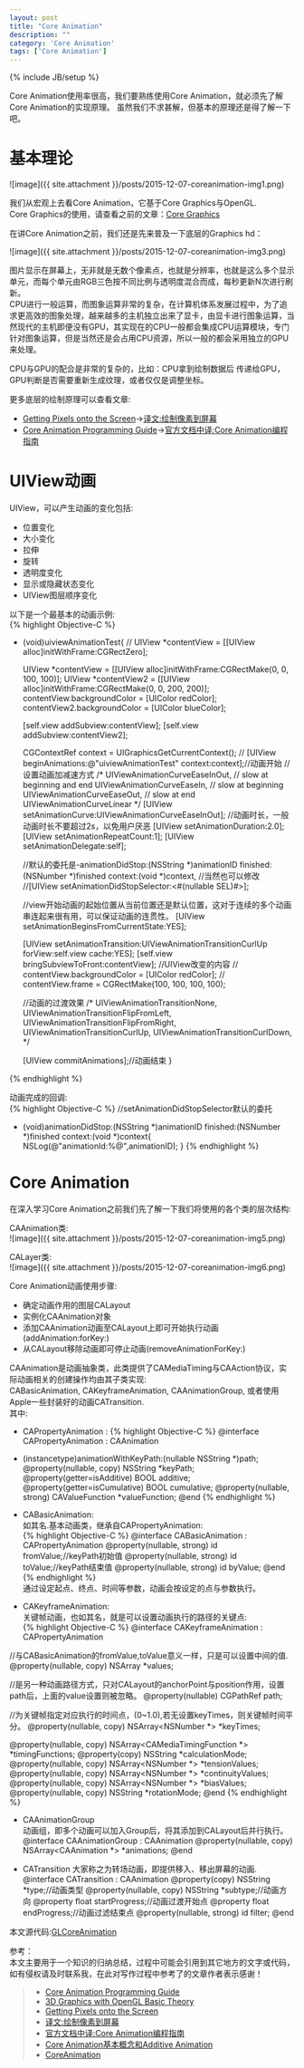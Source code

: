 ```yaml
---
layout: post
title: "Core Animation"
description: ""
category: 'Core Animation'
tags: ['Core Animation']
---
```

{% include JB/setup %}

Core Animation使用率很高，我们要熟练使用Core Animation，就必须先了解Core Animation的实现原理。 虽然我们不求甚解，但基本的原理还是得了解一下吧。

<!--more-->

# 基本理论  
![image]({{ site.attachment }}/posts/2015-12-07-coreanimation-img1.png) 

我们从宏观上去看Core Animation，它基于Core Graphics与OpenGL.   
Core Graphics的使用，请查看之前的文章：[Core Graphics](http://grayluo.github.io/WeiFocusIo/core%20graphics/2015/11/30/coregraphics/)  

在讲Core Animation之前，我们还是先来普及一下底层的Graphics hd：  

![image]({{ site.attachment }}/posts/2015-12-07-coreanimation-img3.png) 

图片显示在屏幕上，无非就是无数个像素点，也就是分辨率，也就是这么多个显示单元，而每个单元由RGB三色按不同比例与透明度混合而成，每秒更新N次进行刷新。  
CPU进行一般运算，而图象运算非常的复杂，在计算机体系发展过程中，为了追求更高效的图象处理，越来越多的主机独立出来了显卡，由显卡进行图象运算，当然现代的主机即便没有GPU，其实现在的CPU一般都会集成CPU运算模块，专门针对图象运算，但是当然还是会占用CPU资源，所以一般的都会采用独立的GPU来处理。  

CPU与GPU的配合是非常的复杂的，比如：CPU拿到绘制数据后 传递给GPU，GPU判断是否需要重新生成纹理，或者仅仅是调整坐标。  

更多底层的绘制原理可以查看文章:  

+ [Getting Pixels onto the Screen](https://www.objc.io/issues/3-views/moving-pixels-onto-the-screen/#pixels)->[译文:绘制像素到屏幕](http://blog.jobbole.com/54511/)  
+ [Core Animation Programming Guide](https://developer.apple.com/library/mac/documentation/Cocoa/Conceptual/CoreAnimation_guide/Introduction/Introduction.html)->[官方文档中译:Core Animation编程指南](http://www.cocoachina.com/ios/20131230/7627.html) 

# UIView动画
UIView，可以产生动画的变化包括: 

+ 位置变化    
+ 大小变化     
+ 拉伸  
+ 旋转  
+ 透明度变化    
+ 显示或隐藏状态变化  
+ UIView图层顺序变化   

以下是一个最基本的动画示例:  
{% highlight Objective-C %}
- (void)uiviewAnimationTest{
//    UIView *contentView = [[UIView alloc]initWithFrame:CGRectZero];
    
    UIView *contentView = [[UIView alloc]initWithFrame:CGRectMake(0, 0, 100, 100)];
    UIView *contentView2 = [[UIView alloc]initWithFrame:CGRectMake(0, 0, 200, 200)];
    contentView.backgroundColor = [UIColor redColor];
    contentView2.backgroundColor = [UIColor blueColor];

    [self.view addSubview:contentView];
    [self.view addSubview:contentView2];
    
    CGContextRef context = UIGraphicsGetCurrentContext();
    //
    [UIView beginAnimations:@"uiviewAnimationTest" context:context];//动画开始
    //设置动画加减速方式
    /*
        UIViewAnimationCurveEaseInOut,         // slow at beginning and end
        UIViewAnimationCurveEaseIn,            // slow at beginning
        UIViewAnimationCurveEaseOut,           // slow at end
        UIViewAnimationCurveLinear
     */
    [UIView setAnimationCurve:UIViewAnimationCurveEaseInOut];
    //动画时长，一般动画时长不要超过2s，以免用户厌恶
    [UIView setAnimationDuration:2.0];
    [UIView setAnimationRepeatCount:1];
    [UIView setAnimationDelegate:self];
    
    //默认的委托是-animationDidStop:(NSString *)animationID finished:(NSNumber *)finished context:(void *)context,
    //当然也可以修改
    //[UIView setAnimationDidStopSelector:<#(nullable SEL)#>];
    
    //view开始动画的起始位置从当前位置还是默认位置，这对于连续的多个动画串连起来很有用，可以保证动画的连贯性。
    [UIView setAnimationBeginsFromCurrentState:YES];
    
    [UIView setAnimationTransition:UIViewAnimationTransitionCurlUp forView:self.view cache:YES];
    [self.view bringSubviewToFront:contentView];
    //UIView改变的内容
//    contentView.backgroundColor = [UIColor redColor];
//    contentView.frame = CGRectMake(100, 100, 100, 100);
    
    //动画的过渡效果
    /*
    UIViewAnimationTransitionNone,
    UIViewAnimationTransitionFlipFromLeft,
    UIViewAnimationTransitionFlipFromRight,
    UIViewAnimationTransitionCurlUp,
    UIViewAnimationTransitionCurlDown,
*/
    
    
    [UIView commitAnimations];//动画结束
}

{% endhighlight %}  

动画完成的回调:  
{% highlight Objective-C %}
//setAnimationDidStopSelector默认的委托
- (void)animationDidStop:(NSString *)animationID finished:(NSNumber *)finished context:(void *)context{
    NSLog(@"animationId:%@",animationID);
}
{% endhighlight %}  


# Core Animation   
在深入学习Core Animation之前我们先了解一下我们将使用的各个类的层次结构:

CAAnimation类:  
![image]({{ site.attachment }}/posts/2015-12-07-coreanimation-img5.png) 

CALayer类:  
![image]({{ site.attachment }}/posts/2015-12-07-coreanimation-img6.png) 

Core Animation动画使用步骤:

+ 确定动画作用的图层CALayout    
+ 实例化CAAnimation对象    
+ 添加CAAnimation动画至CALayout上即可开始执行动画(addAnimation:forKey:)  
+ 从CALayout移除动画即可停止动画(removeAnimationForKey:)  

CAAnimation是动画抽象类，此类提供了CAMediaTiming与CAAction协议，实际动画相关的创建操作均由其子类实现:  
CABasicAnimation, CAKeyframeAnimation, CAAnimationGroup, 或者使用Apple一些封装好的动画CATransition.  
其中:  

* CAPropertyAnimation :
{% highlight Objective-C %}
@interface CAPropertyAnimation : CAAnimation
+ (instancetype)animationWithKeyPath:(nullable NSString *)path;
@property(nullable, copy) NSString *keyPath;
@property(getter=isAdditive) BOOL additive;
@property(getter=isCumulative) BOOL cumulative;
@property(nullable, strong) CAValueFunction *valueFunction;
@end
{% endhighlight %}  


* CABasicAnimation:  
如其名.基本动画类，继承自CAPropertyAnimation:  
{% highlight Objective-C %}
@interface CABasicAnimation : CAPropertyAnimation
@property(nullable, strong) id fromValue;//keyPath初始值
@property(nullable, strong) id toValue;//keyPath结束值
@property(nullable, strong) id byValue;
@end
{% endhighlight %}  
通过设定起点、终点、时间等参数，动画会按设定的点与参数执行。

* CAKeyframeAnimation:  
关键帧动画，也如其名，就是可以设置动画执行的路径的关键点:  
{% highlight Objective-C %}
@interface CAKeyframeAnimation : CAPropertyAnimation

//与CABasicAnimation的fromValue,toValue意义一样，只是可以设置中间的值.
@property(nullable, copy) NSArray *values;

//是另一种动画路径方式，只对CALayout的anchorPoint与position作用，设置path后，上面的value设置则被忽略。
@property(nullable) CGPathRef path;

//为关键帧指定对应执行的时间点，(0~1.0),若无设置keyTimes，则关键帧时间平分。
@property(nullable, copy) NSArray<NSNumber *> *keyTimes;

@property(nullable, copy) NSArray<CAMediaTimingFunction *> *timingFunctions;
@property(copy) NSString *calculationMode;
@property(nullable, copy) NSArray<NSNumber *> *tensionValues;
@property(nullable, copy) NSArray<NSNumber *> *continuityValues;
@property(nullable, copy) NSArray<NSNumber *> *biasValues;
@property(nullable, copy) NSString *rotationMode;
@end
{% endhighlight %}  

* CAAnimationGroup  
动画组，即多个动画可以加入Group后，将其添加到CALayout后并行执行。
@interface CAAnimationGroup : CAAnimation
@property(nullable, copy) NSArray<CAAnimation *> *animations;
@end

* CATransition 
大家称之为转场动画，即提供移入、移出屏幕的动画.
@interface CATransition : CAAnimation
@property(copy) NSString *type;//动画类型
@property(nullable, copy) NSString *subtype;//动画方向
@property float startProgress;//动画过渡开始点
@property float endProgress;//动画过滤结束点
@property(nullable, strong) id filter;
@end



本文源代码:[GLCoreAnimation](https://github.com/GrayLuo/GLCoreAnimation)

参考：  
本文主要用于一个知识的归纳总结，过程中可能会引用到其它地方的文字或代码，如有侵权请及时联系我，在此对写作过程中参考了的文章作者表示感谢！   

 > * [Core Animation Programming Guide](https://developer.apple.com/library/mac/documentation/Cocoa/Conceptual/CoreAnimation_guide/Introduction/Introduction.html)  
 > * [3D Graphics with OpenGL Basic Theory](http://www.ntu.edu.sg/home/ehchua/programming/opengl/CG_BasicsTheory.html#zz-1.)
 > * [Getting Pixels onto the Screen](https://www.objc.io/issues/3-views/moving-pixels-onto-the-screen/#pixels)
 > * [译文:绘制像素到屏幕](http://blog.jobbole.com/54511/)  
 > * [官方文档中译:Core Animation编程指南](http://www.cocoachina.com/ios/20131230/7627.html)
 > * [Core Animation基本概念和Additive Animation](http://studentdeng.github.io/blog/2014/06/24/core-animation/?utm_source=tuicool&utm_medium=referral)
 > * [CoreAnimation](http://www.jianshu.com/p/ee2d3a8b2d67)

